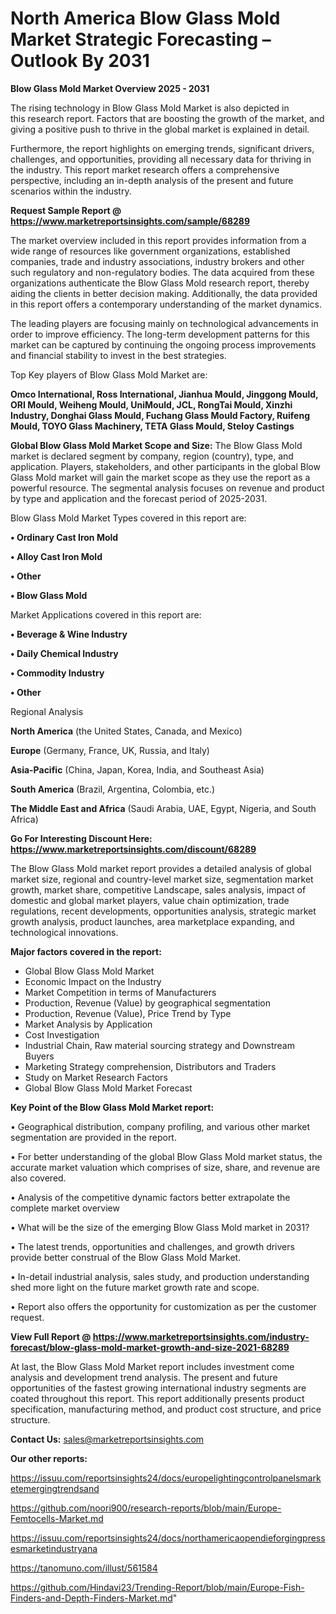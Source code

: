 # North America Blow Glass Mold Market Strategic Forecasting – Outlook By 2031

<Strong> Blow Glass Mold Market Overview 2025 - 2031</strong>

The rising technology in Blow Glass Mold Market is also depicted in this research report. Factors that are boosting the growth of the market, and giving a positive push to thrive in the global market is explained in detail.

Furthermore, the report highlights on emerging trends, significant drivers, challenges, and opportunities, providing all necessary data for thriving in the industry. This report market research offers a comprehensive perspective, including an in-depth analysis of the present and future scenarios within the industry.

<strong>Request Sample Report @ <a href=https://www.marketreportsinsights.com/sample/68289>https://www.marketreportsinsights.com/sample/68289</a></strong>

The market overview included in this report provides information from a wide range of resources like government organizations, established companies, trade and industry associations, industry brokers and other such regulatory and non-regulatory bodies. The data acquired from these organizations authenticate the Blow Glass Mold research report, thereby aiding the clients in better decision making. Additionally, the data provided in this report offers a contemporary understanding of the market dynamics.

The leading players are focusing mainly on technological advancements in order to improve efficiency. The long-term development patterns for this market can be captured by continuing the ongoing process improvements and financial stability to invest in the best strategies.

Top Key players of Blow Glass Mold Market are:

<strong>Omco International, Ross International, Jianhua Mould, Jinggong Mould, ORI Mould, Weiheng Mould, UniMould, JCL, RongTai Mould, Xinzhi Industry, Donghai Glass Mould, Fuchang Glass Mould Factory, Ruifeng Mould, TOYO Glass Machinery, TETA Glass Mould, Steloy Castings</strong>

<strong><b>Global Blow Glass Mold Market Scope and Size:</b></strong>
The Blow Glass Mold market is declared segment by company, region (country), type, and application. Players, stakeholders, and other participants in the global Blow Glass Mold market will gain the market scope as they use the report as a powerful resource. The segmental analysis focuses on revenue and product by type and application and the forecast period of 2025-2031.

Blow Glass Mold Market Types covered in this report are:

<strong>• Ordinary Cast Iron Mold

• Alloy Cast Iron Mold

• Other

• Blow Glass Mold</strong>

Market Applications covered in this report are:

<strong>• Beverage & Wine Industry

• Daily Chemical Industry

• Commodity Industry

• Other</strong> 

Regional Analysis

<strong>North America</strong> (the United States, Canada, and Mexico)

<strong>Europe</strong> (Germany, France, UK, Russia, and Italy)

<strong>Asia-Pacific</strong> (China, Japan, Korea, India, and Southeast Asia)

<strong>South America</strong> (Brazil, Argentina, Colombia, etc.)

<strong>The Middle East and Africa</strong> (Saudi Arabia, UAE, Egypt, Nigeria, and South Africa)

<strong>Go For Interesting Discount Here: <a href=https://www.marketreportsinsights.com/discount/68289>https://www.marketreportsinsights.com/discount/68289</a></strong>

The Blow Glass Mold market report provides a detailed analysis of global market size, regional and country-level market size, segmentation market growth, market share, competitive Landscape, sales analysis, impact of domestic and global market players, value chain optimization, trade regulations, recent developments, opportunities analysis, strategic market growth analysis, product launches, area marketplace expanding, and technological innovations.

<strong><b>Major factors covered in the report:</b></strong>
<ul>
  <li>Global Blow Glass Mold Market </li>
  <li>Economic Impact on the Industry</li>
  <li>Market Competition in terms of Manufacturers</li>
  <li>Production, Revenue (Value) by geographical segmentation</li>
  <li>Production, Revenue (Value), Price Trend by Type</li>
  <li>Market Analysis by Application</li>
  <li>Cost Investigation</li>
  <li>Industrial Chain, Raw material sourcing strategy and Downstream Buyers</li>
  <li>Marketing Strategy comprehension, Distributors and Traders</li>
  <li>Study on Market Research Factors</li>
  <li>Global Blow Glass Mold Market Forecast</li>
</ul>

<strong><b>Key Point of the Blow Glass Mold Market report:</b></strong>

• Geographical distribution, company profiling, and various other market segmentation are provided in the report.

• For better understanding of the global Blow Glass Mold market status, the accurate market valuation which comprises of size, share, and revenue are also covered.

• Analysis of the competitive dynamic factors better extrapolate the complete market overview

• What will be the size of the emerging Blow Glass Mold market in 2031?

• The latest trends, opportunities and challenges, and growth drivers provide better construal of the Blow Glass Mold Market.

• In-detail industrial analysis, sales study, and production understanding shed more light on the future market growth rate and scope.

• Report also offers the opportunity for customization as per the customer request.

<strong><b>View Full Report @ <a href=https://www.marketreportsinsights.com/industry-forecast/blow-glass-mold-market-growth-and-size-2021-68289>https://www.marketreportsinsights.com/industry-forecast/blow-glass-mold-market-growth-and-size-2021-68289</a></b></strong>


At last, the Blow Glass Mold Market report includes investment come analysis and development trend analysis. The present and future opportunities of the fastest growing international industry segments are coated throughout this report. This report additionally presents product specification, manufacturing method, and product cost structure, and price structure.

<strong>Contact Us:</strong>
sales@marketreportsinsights.com

<strong>Our other reports:</strong>

<a href=https://issuu.com/reportsinsights24/docs/europelightingcontrolpanelsmarketemergingtrendsand>https://issuu.com/reportsinsights24/docs/europelightingcontrolpanelsmarketemergingtrendsand</a>

<a href=https://github.com/noori900/research-reports/blob/main/Europe-Femtocells-Market.md>https://github.com/noori900/research-reports/blob/main/Europe-Femtocells-Market.md</a>

<a href=https://issuu.com/reportsinsights24/docs/northamericaopendieforgingpressesmarketindustryana>https://issuu.com/reportsinsights24/docs/northamericaopendieforgingpressesmarketindustryana</a>

<a href=https://tanomuno.com/illust/561584>https://tanomuno.com/illust/561584</a>

<a href=https://github.com/Hindavi23/Trending-Report/blob/main/Europe-Fish-Finders-and-Depth-Finders-Market.md>https://github.com/Hindavi23/Trending-Report/blob/main/Europe-Fish-Finders-and-Depth-Finders-Market.md</a>"
